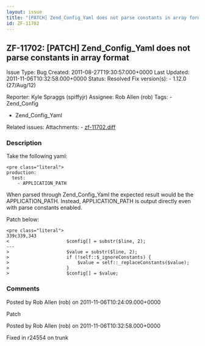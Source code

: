 ```yaml
---
layout: issue
title: "[PATCH] Zend_Config_Yaml does not parse constants in array format"
id: ZF-11702
---
```


ZF-11702: [PATCH] Zend\_Config\_Yaml does not parse constants in array format
-----------------------------------------------------------------------------

 Issue Type: Bug Created: 2011-08-27T19:30:57.000+0000 Last Updated: 2011-11-06T10:32:58.000+0000 Status: Resolved Fix version(s): - 1.12.0 (27/Aug/12)
 
 Reporter:  Kyle Spraggs (spiffyjr)  Assignee:  Rob Allen (rob)  Tags: - Zend\_Config
- Zend\_Config\_Yaml
 
 Related issues: 
 Attachments: - [zf-11702.diff](/issues/secure/attachment/14724/zf-11702.diff)
 
### Description

Take the following yaml:

 
    <pre class="literal">
    production:
      test:
        - APPLICATION_PATH


When parsed through Zend\_Config\_Yaml the expected result would be the APPLICATION\_PATH. Instead, APPLICATION\_PATH is output directly even with parse constants enabled.

Patch below:

 
    <pre class="literal">
    339c339,343
    <                     $config[] = substr($line, 2);
    ---
    >                     $value = substr($line, 2);
    >                     if (!self::$_ignoreConstants) {
    >                         $value = self::_replaceConstants($value);
    >                     }
    >                     $config[] = $value;


 

 

### Comments

Posted by Rob Allen (rob) on 2011-11-06T10:24:09.000+0000

Patch

 

 

Posted by Rob Allen (rob) on 2011-11-06T10:32:58.000+0000

Fixed in r24554 on trunk

 

 